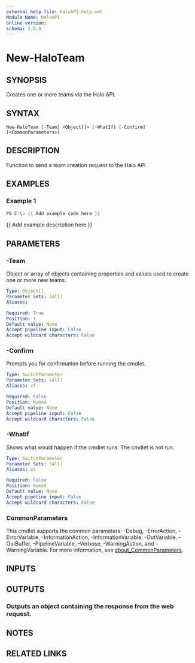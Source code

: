 ```yaml
---
external help file: HaloAPI-help.xml
Module Name: HaloAPI
online version:
schema: 2.0.0
---
```


# New-HaloTeam

## SYNOPSIS
Creates one or more teams via the Halo API.

## SYNTAX

```
New-HaloTeam [-Team] <Object[]> [-WhatIf] [-Confirm] [<CommonParameters>]
```

## DESCRIPTION
Function to send a team creation request to the Halo API

## EXAMPLES

### Example 1
```powershell
PS C:\> {{ Add example code here }}
```

{{ Add example description here }}

## PARAMETERS

### -Team
Object or array of objects containing properties and values used to create one or more new teams.

```yaml
Type: Object[]
Parameter Sets: (All)
Aliases:

Required: True
Position: 1
Default value: None
Accept pipeline input: False
Accept wildcard characters: False
```

### -Confirm
Prompts you for confirmation before running the cmdlet.

```yaml
Type: SwitchParameter
Parameter Sets: (All)
Aliases: cf

Required: False
Position: Named
Default value: None
Accept pipeline input: False
Accept wildcard characters: False
```

### -WhatIf
Shows what would happen if the cmdlet runs.
The cmdlet is not run.

```yaml
Type: SwitchParameter
Parameter Sets: (All)
Aliases: wi

Required: False
Position: Named
Default value: None
Accept pipeline input: False
Accept wildcard characters: False
```

### CommonParameters
This cmdlet supports the common parameters: -Debug, -ErrorAction, -ErrorVariable, -InformationAction, -InformationVariable, -OutVariable, -OutBuffer, -PipelineVariable, -Verbose, -WarningAction, and -WarningVariable. For more information, see [about_CommonParameters](http://go.microsoft.com/fwlink/?LinkID=113216).

## INPUTS

## OUTPUTS

### Outputs an object containing the response from the web request.
## NOTES

## RELATED LINKS
